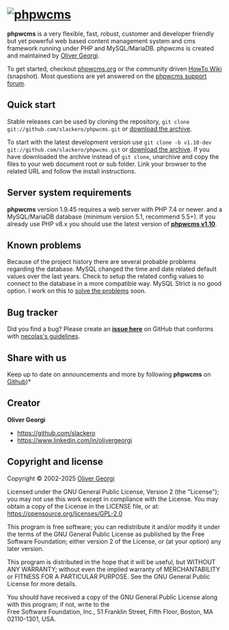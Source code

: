 [![phpwcms](https://www.phpwcms.org/indeximg/phpwcms-logo.svg)](https://www.phpwcms.org)
=========

**phpwcms** is a very flexible, fast, robust, customer and developer friendly
but yet powerful web based content management system and cms framework running
under PHP and MySQL/MariaDB. phpwcms is created and maintained by
[Oliver Georgi](http://twitter.com/slackero).

To get started, checkout [phpwcms.org](https://www.phpwcms.org) or the community driven
[HowTo Wiki](https://wiki.phpwcms.org/) (snapshot). Most questions are yet
answered on the [phpwcms support forum](https://forum.phpwcms.org).


Quick start
-----------

Stable releases can be used by cloning the repository, `git clone git://github.com/slackero/phpwcms.git` or
[download the archive](https://github.com/slackero/phpwcms/releases).

To start with the latest development version use `git clone -b v1.10-dev git://github.com/slackero/phpwcms.git` or
[download the archive](https://github.com/slackero/phpwcms/archive/refs/heads/v1.10-dev.zip).
If you have downloaded the archive instead of `git clone`, unarchive and copy the files to your web document
root or sub folder. Link your browser to the related URL and follow the install instructions.


Server system requirements
--------------------------

**phpwcms** version 1.9.45 requires a web server with PHP 7.4 or newer.
and a MySQL/MariaDB database (minimum version 5.1, recommend 5.5+).
If you already use PHP v8.x you should use the latest version of
[**phpwcms v1.10**](https://github.com/slackero/phpwcms/releases?q=1.10&expanded=true).


Known problems
--------------

Because of the project history there are several probable problems regarding the database. 
MySQL changed the time and date related default values over the last years. Check to setup
the related config values to connect to the database in a more compatible way. MySQL Strict
is no good option. I work on this to [solve the problems](https://github.com/slackero/phpwcms/issues/275)
soon.


Bug tracker
-----------

Did you find a bug? Please create an **[issue here](https://github.com/slackero/phpwcms/issues)** on GitHub
that conforms with [necolas's guidelines](https://github.com/necolas/issue-guidelines).


Share with us
-------------

Keep up to date on announcements and more by following **phpwcms** on 
[Github](https://github.com/slackero/phpwcms))*


Creator
-------

**Oliver Georgi**

- <https://github.com/slackero>
- <https://www.linkedin.com/in/olivergeorgi>


Copyright and license
---------------------

Copyright © 2002-2025 [Oliver Georgi](mailto:og@phpwcms.org?subject=phpwcms)

Licensed under the GNU General Public License, Version 2 (the "License");
you may not use this work except in compliance with the License.
You may obtain a copy of the License in the LICENSE file, or at:  
<https://opensource.org/licenses/GPL-2.0>

This program is free software; you can redistribute it and/or
modify it under the terms of the GNU General Public License
as published by the Free Software Foundation; either version 2
of the License, or (at your option) any later version.

This program is distributed in the hope that it will be useful,
but WITHOUT ANY WARRANTY; without even the implied warranty of
MERCHANTABILITY or FITNESS FOR A PARTICULAR PURPOSE. See the
GNU General Public License for more details.

You should have received a copy of the GNU General Public License
along with this program; if not, write to the  
Free Software Foundation, Inc.,
51 Franklin Street, Fifth Floor, Boston,
MA 02110-1301,
USA.
